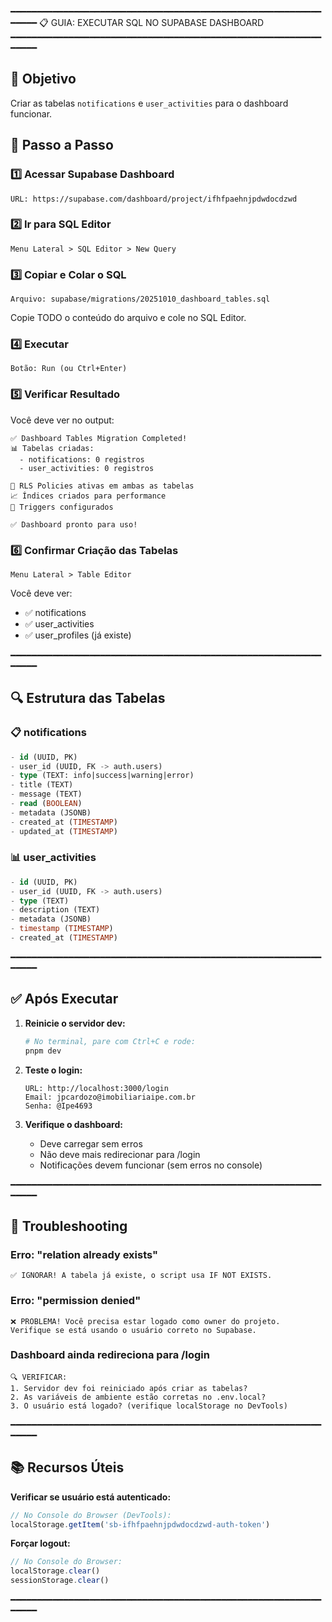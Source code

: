 ━━━━━━━━━━━━━━━━━━━━━━━━━━━━━━━━━━━━━━━━━━━━━━━━━━━━━━━━━━━━━━━━
📋 GUIA: EXECUTAR SQL NO SUPABASE DASHBOARD
━━━━━━━━━━━━━━━━━━━━━━━━━━━━━━━━━━━━━━━━━━━━━━━━━━━━━━━━━━━━━━━━

## 🎯 Objetivo
Criar as tabelas `notifications` e `user_activities` para o dashboard funcionar.

## 📝 Passo a Passo

### 1️⃣ Acessar Supabase Dashboard
```
URL: https://supabase.com/dashboard/project/ifhfpaehnjpdwdocdzwd
```

### 2️⃣ Ir para SQL Editor
```
Menu Lateral > SQL Editor > New Query
```

### 3️⃣ Copiar e Colar o SQL
```
Arquivo: supabase/migrations/20251010_dashboard_tables.sql
```

Copie TODO o conteúdo do arquivo e cole no SQL Editor.

### 4️⃣ Executar
```
Botão: Run (ou Ctrl+Enter)
```

### 5️⃣ Verificar Resultado
Você deve ver no output:
```
✅ Dashboard Tables Migration Completed!
📊 Tabelas criadas:
  - notifications: 0 registros
  - user_activities: 0 registros

🔐 RLS Policies ativas em ambas as tabelas
📈 Índices criados para performance
🔔 Triggers configurados

✅ Dashboard pronto para uso!
```

### 6️⃣ Confirmar Criação das Tabelas
```
Menu Lateral > Table Editor
```

Você deve ver:
- ✅ notifications
- ✅ user_activities
- ✅ user_profiles (já existe)

━━━━━━━━━━━━━━━━━━━━━━━━━━━━━━━━━━━━━━━━━━━━━━━━━━━━━━━━━━━━━━━━

## 🔍 Estrutura das Tabelas

### 📋 notifications
```sql
- id (UUID, PK)
- user_id (UUID, FK -> auth.users)
- type (TEXT: info|success|warning|error)
- title (TEXT)
- message (TEXT)
- read (BOOLEAN)
- metadata (JSONB)
- created_at (TIMESTAMP)
- updated_at (TIMESTAMP)
```

### 📊 user_activities
```sql
- id (UUID, PK)
- user_id (UUID, FK -> auth.users)
- type (TEXT)
- description (TEXT)
- metadata (JSONB)
- timestamp (TIMESTAMP)
- created_at (TIMESTAMP)
```

━━━━━━━━━━━━━━━━━━━━━━━━━━━━━━━━━━━━━━━━━━━━━━━━━━━━━━━━━━━━━━━━

## ✅ Após Executar

1. **Reinicie o servidor dev:**
   ```bash
   # No terminal, pare com Ctrl+C e rode:
   pnpm dev
   ```

2. **Teste o login:**
   ```
   URL: http://localhost:3000/login
   Email: jpcardozo@imobiliariaipe.com.br
   Senha: @Ipe4693
   ```

3. **Verifique o dashboard:**
   - Deve carregar sem erros
   - Não deve mais redirecionar para /login
   - Notificações devem funcionar (sem erros no console)

━━━━━━━━━━━━━━━━━━━━━━━━━━━━━━━━━━━━━━━━━━━━━━━━━━━━━━━━━━━━━━━━

## 🐛 Troubleshooting

### Erro: "relation already exists"
```
✅ IGNORAR! A tabela já existe, o script usa IF NOT EXISTS.
```

### Erro: "permission denied"
```
❌ PROBLEMA! Você precisa estar logado como owner do projeto.
Verifique se está usando o usuário correto no Supabase.
```

### Dashboard ainda redireciona para /login
```
🔍 VERIFICAR:
1. Servidor dev foi reiniciado após criar as tabelas?
2. As variáveis de ambiente estão corretas no .env.local?
3. O usuário está logado? (verifique localStorage no DevTools)
```

━━━━━━━━━━━━━━━━━━━━━━━━━━━━━━━━━━━━━━━━━━━━━━━━━━━━━━━━━━━━━━━━

## 📚 Recursos Úteis

**Verificar se usuário está autenticado:**
```javascript
// No Console do Browser (DevTools):
localStorage.getItem('sb-ifhfpaehnjpdwdocdzwd-auth-token')
```

**Forçar logout:**
```javascript
// No Console do Browser:
localStorage.clear()
sessionStorage.clear()
```

━━━━━━━━━━━━━━━━━━━━━━━━━━━━━━━━━━━━━━━━━━━━━━━━━━━━━━━━━━━━━━━━
